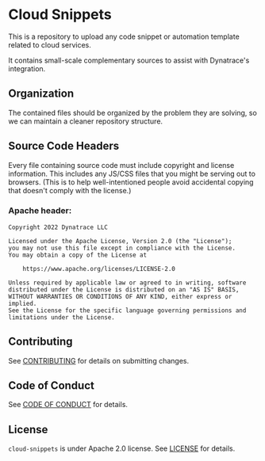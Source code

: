 # Cloud Snippets

This is a repository to upload any code snippet or automation template related to cloud services.

It contains small-scale complementary sources to assist with Dynatrace's integration.

## Organization

The contained files should be organized by the problem they are solving, so we can maintain a cleaner repository structure.

## Source Code Headers

Every file containing source code must include copyright and license
information. This includes any JS/CSS files that you might be serving out to
browsers. (This is to help well-intentioned people avoid accidental copying that
doesn't comply with the license.)

### Apache header:

    Copyright 2022 Dynatrace LLC

    Licensed under the Apache License, Version 2.0 (the "License");
    you may not use this file except in compliance with the License.
    You may obtain a copy of the License at

        https://www.apache.org/licenses/LICENSE-2.0

    Unless required by applicable law or agreed to in writing, software
    distributed under the License is distributed on an "AS IS" BASIS,
    WITHOUT WARRANTIES OR CONDITIONS OF ANY KIND, either express or implied.
    See the License for the specific language governing permissions and
    limitations under the License.

## Contributing

See [CONTRIBUTING](CONTRIBUTING.md) for details on submitting changes.

## Code of Conduct

See [CODE OF CONDUCT](CODE_OF_CONDUCT.md) for details.

## License

`cloud-snippets` is under Apache 2.0 license. See [LICENSE](LICENSE) for details.